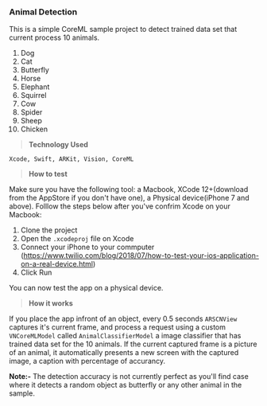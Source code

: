 
### Animal Detection

This is a simple CoreML sample project to detect trained data set that current process 10 animals.
 
1. Dog
2. Cat
3. Butterfly
4. Horse
5. Elephant
6. Squirrel
7. Cow
8. Spider
9. Sheep
10. Chicken

> **Technology Used**

    Xcode, Swift, ARKit, Vision, CoreML
    
> **How to test**

Make sure you have the following tool:  a Macbook, XCode 12+(download from the AppStore if you don't have one), a Physical device(iPhone 7 and above).
Folllow the steps below after you've confrim Xcode on your Macbook:

1. Clone the project
2. Open the `.xcodeproj` file on Xcode
3. Connect your iPhone to your commputer (https://www.twilio.com/blog/2018/07/how-to-test-your-ios-application-on-a-real-device.html)
4. Click Run

You can now test the app on a physical device.

> **How it works**

If you place the app infront of an object, every 0.5 seconds `ARSCNView` captures it's current frame, and process a request using a custom `VNCoreMLModel` called `AnimalClassifierModel` a image classifier that has trained data set for the 10 animals. If the current captured frame is a picture of an animal, it automatically presents a new screen with the captured image, a caption with percentage of accurancy.

**Note:-** The detection accuracy is not currently perfect as you'll find case where it detects a random object as butterfly or any other animal in the sample. 
